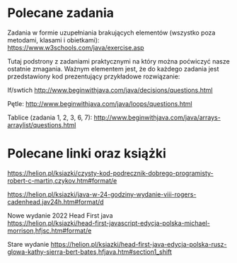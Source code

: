 # Polecane zadania
Zadania w formie uzupełniania brakujących elementów (wszystko poza metodami, klasami i obietkami):
https://www.w3schools.com/java/exercise.asp

Tutaj podstrony z zadaniami praktycznymi na który można poćwiczyć nasze ostatnie zmagania. Ważnym elementem jest, że do każdego zadania jest przedstawiony kod prezentujący przykładowe rozwiązanie:

If/swtich
http://www.beginwithjava.com/java/decisions/questions.html

Pętle:
http://www.beginwithjava.com/java/loops/questions.html

Tablice (zadania 1, 2, 3, 6, 7):
http://www.beginwithjava.com/java/arrays-arraylist/questions.html

# Polecane linki oraz książki
https://helion.pl/ksiazki/czysty-kod-podrecznik-dobrego-programisty-robert-c-martin,czykov.htm#format/e

https://helion.pl/ksiazki/java-w-24-godziny-wydanie-viii-rogers-cadenhead,jav24h.htm#format/d

Nowe wydanie 2022 Head First java  
https://helion.pl/ksiazki/head-first-javascript-edycja-polska-michael-morrison,hfjsc.htm#format/e

Stare wydanie
https://helion.pl/ksiazki/head-first-java-edycja-polska-rusz-glowa-kathy-sierra-bert-bates,hfjava.htm#section1_shift

